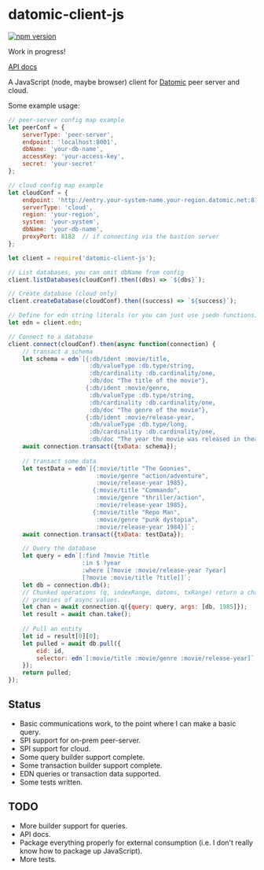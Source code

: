 # datomic-client-js

[![npm version](https://badge.fury.io/js/datomic-client-js.svg)](https://badge.fury.io/js/datomic-client-js)

Work in progress!

[API docs](https://csm.github.io/datomic-client-js/)

A JavaScript (node, maybe browser) client for [Datomic](https://datomic.com)
peer server and cloud.

Some example usage:

```javascript
// peer-server config map example
let peerConf = {
    serverType: 'peer-server',
    endpoint: 'localhost:8001',
    dbName: 'your-db-name',
    accessKey: 'your-access-key',
    secret: 'your-secret'
};

// cloud config map example
let cloudConf = {
    endpoint: 'http://entry.your-system-name.your-region.datomic.net:8182/',
    serverType: 'cloud',
    region: 'your-region',
    system: 'your-system',
    dbName: 'your-db-name',
    proxyPort: 8182  // if connecting via the bastion server
};

let client = require('datomic-client-js');

// List databases, you can omit dbName from config
client.listDatabases(cloudConf).then((dbs) => `${dbs}`);

// Create database (cloud only)
client.createDatabase(cloudConf).then((success) => `${success}`);

// Define for edn string literals (or you can just use jsedn functions).
let edn = client.edn;

// Connect to a database
client.connect(cloudConf).then(async function(connection) {
    // transact a schema
    let schema = edn`[{:db/ident :movie/title,
                       :db/valueType :db.type/string,
                       :db/cardinality :db.cardinality/one,
                       :db/doc "The title of the movie"},
                      {:db/ident :movie/genre,
                       :db/valueType :db.type/string,
                       :db/cardinality :db.cardinality/one,
                       :db/doc "The genre of the movie"},
                      {:db/ident :movie/release-year,
                       :db/valueType :db.type/long,
                       :db/cardinality :db.cardinality/one,
                       :db/doc "The year the movie was released in theaters"}]`;
    await connection.transact({txData: schema});
    
    // transact some data
    let testData = edn`[{:movie/title "The Goonies",
                         :movie/genre "action/adventure",
                         :movie/release-year 1985},
                        {:movie/title "Commando",
                         :movie/genre "thriller/action",
                         :movie/release-year 1985},
                        {:movie/title "Repo Man",
                         :movie/genre "punk dystopia",
                         :movie/release-year 1984}]`;
    await connection.transact({txData: testData});

    // Query the database
    let query = edn`[:find ?movie ?title
                     :in $ ?year
                     :where [?movie :movie/release-year ?year]
                     [?movie :movie/title ?title]]`;
    let db = connection.db();
    // Chunked operations (q, indexRange, datoms, txRange) return a channel that yields
    // promises of async values.
    let chan = await connection.q({query: query, args: [db, 1985]});
    let result = await chan.take();
    
    // Pull an entity
    let id = result[0][0];
    let pulled = await db.pull({
        eid: id,
        selector: edn`[:movie/title :movie/genre :movie/release-year]`    
    });
    return pulled;
});
```

## Status

* Basic communications work, to the point where I can make a basic query.
* SPI support for on-prem peer-server.
* SPI support for cloud.
* Some query builder support complete.
* Some transaction builder support complete.
* EDN queries or transaction data supported.
* Some tests written.

## TODO

* More builder support for queries.
* API docs.
* Package everything properly for external consumption (i.e. I don't really know how to package up JavaScript).
* More tests.